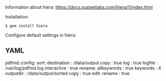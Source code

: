 Information about hiera: https://docs.puppetlabs.com/hiera/1/index.html

Installation:

``` 
$ gem install hiera
```

Configure default settings in hiera:

  YAML
  ---
  pdfmd::config:
    sort:
      destination : /data/output
      copy        : true
      log         : true
      logfile     : /var/log/pdfmd.log
      interactive : true
    rename:
      allkeywords : true
      keywords    : 4
      outputdir   : /data/output/sorted
      copy        : true
    edit:
     rename       : true

